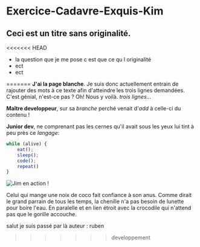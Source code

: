 # Exercice-Cadavre-Exquis-Kim
## Ceci est un titre sans originalité. 
<<<<<<< HEAD

- la question que je me pose c est que ce qu l originalité 
- ect
- ect

=======
**J'ai la page blanche**. Je suis donc actuellement entrain de rajouter des mots à ce texte afin d'atteindre les trois lignes demandées. C'est génial, n'est-ce pas ? Oh! Nous y voilà. *trois lignes...* 

**Maître developpeur**, sur sa _branche_ perché venait d'_add_ à celle-ci du contenu !

**Junior dev**, ne comprenant pas les cernes qu'il avait sous les yeux lui tint à peu près ce _langage_:

```javascript
while (alive) {
    eat();
    sleep();
    code();
    repeat()
}
```
![Jim en action !](https://media.giphy.com/media/fQZX2aoRC1Tqw/source.gif)

Celui qui mange une noix de coco fait confiance à son anus. Comme dirait le grand parrain de tous les temps, la chenille n'a pas besoin de lunette pour boire l'eau. En paralelle et en lien étroit avec la crocodile qui n'attend pas que le gorille accouche.

salut je suis passé par là auteur : ruben
>>>>>>> developpement
